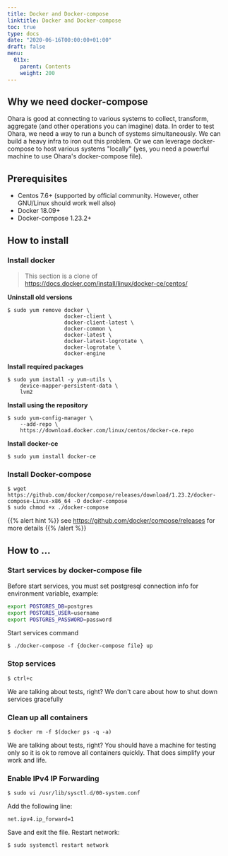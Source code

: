 ```yaml
---
title: Docker and Docker-compose
linktitle: Docker and Docker-compose
toc: true
type: docs
date: "2020-06-16T00:00:00+01:00"
draft: false
menu:
  011x:
    parent: Contents
    weight: 200
---
```


## Why we need docker-compose

Ohara is good at connecting to various systems to collect, transform, aggregate 
(and other operations you can imagine) data. In order to test Ohara, we need a 
way to run a bunch of systems simultaneously. We can build a heavy infra to iron 
out this problem. Or we can leverage docker-compose to host various systems "locally" 
(yes, you need a powerful machine to use Ohara's docker-compose file).

## Prerequisites

- Centos 7.6+ (supported by official community. However, other
  GNU/Linux should work well also)
- Docker 18.09+
- Docker-compose 1.23.2+


## How to install

### Install docker

> This section is a clone of https://docs.docker.com/install/linux/docker-ce/centos/

**Uninstall old versions**

```console
$ sudo yum remove docker \
                  docker-client \
                  docker-client-latest \
                  docker-common \
                  docker-latest \
                  docker-latest-logrotate \
                  docker-logrotate \
                  docker-engine
```
    
**Install required packages**

```console
$ sudo yum install -y yum-utils \
    device-mapper-persistent-data \
    lvm2
```

**Install using the repository**

```console
$ sudo yum-config-manager \
    --add-repo \
    https://download.docker.com/linux/centos/docker-ce.repo
```

**Install docker-ce**

```console
$ sudo yum install docker-ce
```

### Install Docker-compose

```console
$ wget https://github.com/docker/compose/releases/download/1.23.2/docker-compose-Linux-x86_64 -O docker-compose
$ sudo chmod +x ./docker-compose
```

{{% alert hint %}}
see <https://github.com/docker/compose/releases> for more details
{{% /alert %}}

## How to ...

### Start services by docker-compose file

Before start services, you must set postgresql connection info for
environment variable, example:

```bash
export POSTGRES_DB=postgres
export POSTGRES_USER=username
export POSTGRES_PASSWORD=password
```

Start services command

```console
$ ./docker-compose -f {docker-compose file} up
```

### Stop services

```console
$ ctrl+c
```

We are talking about tests, right? We don't care about how to shut down services gracefully

### Clean up all containers

```console
$ docker rm -f $(docker ps -q -a)
```

We are talking about tests, right? You should have a machine for testing
only so it is ok to remove all containers quickly. That does simplify
your work and life.

### Enable IPv4 IP Forwarding

```console
$ sudo vi /usr/lib/sysctl.d/00-system.conf
```

Add the following line:

```text
net.ipv4.ip_forward=1
```

Save and exit the file. Restart network:

```console
$ sudo systemctl restart network
```
